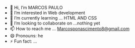 - 👋 Hi, I’m MARCOS PAULO
- 👀 I’m interested in Web development
- 🌱 I’m currently learning ... HTML AND CSS
- 💞️ I’m looking to collaborate on ...nothing yet
- 📫 How to reach me ... Marcosponascimento8@gmail.com
- 😄 Pronouns: he
- ⚡ Fun fact: ...

<!---
MARCOSHARDSYC/MARCOSHARDSYC is a ✨ special ✨ repository because its `README.md` (this file) appears on your GitHub profile.
You can click the Preview link to take a look at your changes.
--->

